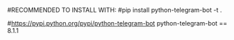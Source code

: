 #RECOMMENDED TO INSTALL WITH:
#pip install python-telegram-bot -t .

#https://pypi.python.org/pypi/python-telegram-bot
python-telegram-bot == 8.1.1